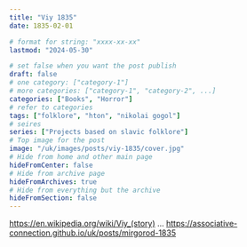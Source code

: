 ```yaml
---
title: "Viy 1835"
date: 1835-02-01

# format for string: "xxxx-xx-xx"
lastmod: "2024-05-30"

# set false when you want the post publish
draft: false
# one category: ["category-1"]
# more categories: ["category-1", "category-2", ...]
categories: ["Books", "Horror"]
# refer to categories
tags: ["folklore", "hton", "nikolai gogol"]
# seires
series: ["Projects based on slavic folklore"]
# Top image for the post
image: "/uk/images/posts/viy-1835/cover.jpg"
# Hide from home and other main page
hideFromCenter: false
# Hide from archive page
hideFromArchives: true
# Hide from everything but the archive
hideFromSection: false
---
```

https://en.wikipedia.org/wiki/Viy_(story)
...
https://associative-connection.github.io/uk/posts/mirgorod-1835
<!--more-->